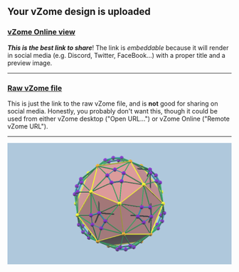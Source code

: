 ## Your vZome design is uploaded

### [vZome Online view][embed]

***This is the best link to share***!  The link is *embeddable* because it will render in social media (e.g. Discord, Twitter, FaceBook...) with a proper title and a preview image.

---

### [Raw vZome file][raw]

This is just the link to the raw vZome file, and is **not** good for
sharing on social media.
Honestly, you probably don't want this, though it could be used from either
vZome desktop ("Open URL...") or vZome Online ("Remote vZome URL").

---

![Image](<JKOneOfTwentyCubesModified3JH.png>)


[embed]: <https://vzome.com/app/embed.py?url=https://raw.githubusercontent.com/ThynStyx/vzome-sharing/main/2021/11/18/22-00-18-JKOneOfTwentyCubesModified3JH/JKOneOfTwentyCubesModified3JH.vZome>
[raw]: <https://raw.githubusercontent.com/ThynStyx/vzome-sharing/main/2021/11/18/22-00-18-JKOneOfTwentyCubesModified3JH/JKOneOfTwentyCubesModified3JH.vZome>
